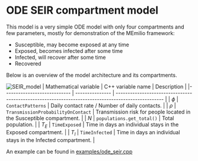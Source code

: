 # ODE SEIR compartment model

This model is a very simple ODE model with only four compartments and few parameters, mostly for demonstration of the MEmilio framework:
- Susceptible, may become exposed at any time
- Exposed, becomes infected after some time
- Infected, will recover after some time
- Recovered

Below is an overview of the model architecture and its compartments.

![SEIR_model](https://github.com/SciCompMod/memilio/assets/69154294/80a36be5-57d9-4012-9b5f-25eb08ec8837)
| Mathematical variable                   | C++ variable name | Description |
|---------------------------- | --------------- | -------------------------------------------------------------------------------------------------- |
| $\phi$                      |  `ContactPatterns`               | Daily contact rate / Number of daily contacts. |
| $\rho$                      |  `TransmissionProbabilityOnContact`               | Transmission risk for people located in the Susceptible compartment. |
| $N$                         | `populations.get_total()`   | Total population. |
| $T_{E}$                    |  `TimeExposed`               | Time in days an individual stays in the Exposed compartment. |
| $T_{I}$                    |  `TimeInfected`               | Time in days an individual stays in the Infected compartment. |


An example can be found in [examples/ode_seir.cpp](../../examples/ode_seir.cpp)